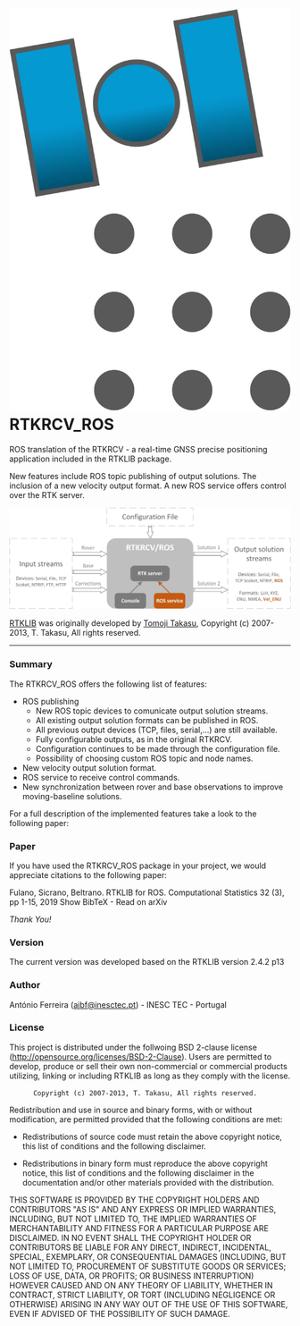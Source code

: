 # ![rtkrcv_ros_icon](rtkrcv_ros/figures/rtkrcv_ros_icon.jpg) RTKRCV_ROS 

ROS translation of the RTKRCV - a real-time GNSS precise positioning application included in the RTKLIB package. 

New features include ROS topic publishing of output solutions. The inclusion of a new velocity output format. A new ROS service offers control over the RTK server.

![rtkrcv_ros_diagram](rtkrcv_ros/figures/rtkrcv_ros.jpg)

[RTKLIB](http://www.rtklib.com/) was originally developed by [Tomoji Takasu](https://github.com/tomojitakasu), Copyright (c) 2007-2013, T. Takasu, All rights reserved.

---

### Summary

The RTKRCV_ROS offers the following list of features:
- ROS publishing
  - New ROS topic devices to comunicate output solution streams.
  - All existing output solution formats can be published in ROS.
  - All previous output devices (TCP, files, serial,...) are still available.
  - Fully configurable outputs, as in the original RTKRCV.
  - Configuration continues to be made through the configuration file.
  - Possibility of choosing custom ROS topic and node names.
- New velocity output solution format.
- ROS service to receive control commands.
- New synchronization between rover and base observations to improve moving-baseline solutions.

For a full description of the implemented features take a look to the following paper:
    
### Paper
If you have used the RTKRCV_ROS package in your project, we would appreciate citations to the following paper:

Fulano, Sicrano, Beltrano. RTKLIB for ROS. Computational Statistics 32 (3), pp 1-15, 2019
Show BibTeX - Read on arXiv

*Thank You!*



### Version
The current version was developed based on the RTKLIB version 2.4.2 p13

### Author
António Ferreira (ajbf@inesctec.pt) - INESC TEC - Portugal 

### License
This project is distributed under the follwoing BSD 2-clause
license (http://opensource.org/licenses/BSD-2-Clause). Users are permitted to develop, produce or sell their own
non-commercial or commercial products utilizing, linking or including RTKLIB as
long as they comply with the license.

          Copyright (c) 2007-2013, T. Takasu, All rights reserved.

Redistribution and use in source and binary forms, with or without modification,
are permitted provided that the following conditions are met:

- Redistributions of source code must retain the above copyright notice, this
  list of conditions and the following disclaimer.

- Redistributions in binary form must reproduce the above copyright notice, this
  list of conditions and the following disclaimer in the documentation and/or
  other materials provided with the distribution.

THIS SOFTWARE IS PROVIDED BY THE COPYRIGHT HOLDERS AND CONTRIBUTORS "AS IS"
AND ANY EXPRESS OR IMPLIED WARRANTIES, INCLUDING, BUT NOT LIMITED TO, THE
IMPLIED WARRANTIES OF MERCHANTABILITY AND FITNESS FOR A PARTICULAR PURPOSE
ARE DISCLAIMED. IN NO EVENT SHALL THE COPYRIGHT HOLDER OR CONTRIBUTORS BE
LIABLE FOR ANY DIRECT, INDIRECT, INCIDENTAL, SPECIAL, EXEMPLARY, OR
CONSEQUENTIAL DAMAGES (INCLUDING, BUT NOT LIMITED TO, PROCUREMENT OF SUBSTITUTE
GOODS OR SERVICES; LOSS OF USE, DATA, OR PROFITS; OR BUSINESS INTERRUPTION)
HOWEVER CAUSED AND ON ANY THEORY OF LIABILITY, WHETHER IN CONTRACT, STRICT
LIABILITY, OR TORT (INCLUDING NEGLIGENCE OR OTHERWISE) ARISING IN ANY WAY OUT OF
THE USE OF THIS SOFTWARE, EVEN IF ADVISED OF THE POSSIBILITY OF SUCH DAMAGE.
